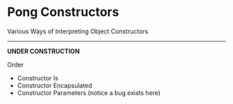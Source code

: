 # Pong Constructors
Various Ways of Interpreting Object Constructors

---

**UNDER CONSTRUCTION**

Order
- Constructor Is
- Constructor Encapsulated
- Constructor Parameters (notice a bug exists here)
